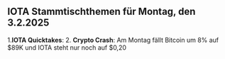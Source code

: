 ## IOTA Stammtischthemen für Montag, den 3.2.2025

1.**IOTA Quicktakes**:
2. **Crypto Crash**: Am Montag fällt Bitcoin um 8% auf $89K und IOTA steht nur noch auf $0,20
